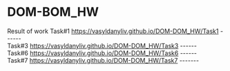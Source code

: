 # DOM-BOM_HW
Result of work 
Task#1 https://vasyldanyliv.github.io/DOM-DOM_HW/Task1 ------</br>
Task#3 https://vasyldanyliv.github.io/DOM-DOM_HW/Task3 ------</br>
Task#6 https://vasyldanyliv.github.io/DOM-DOM_HW/Task6 ------</br>
Task#7 https://vasyldanyliv.github.io/DOM-DOM_HW/Task7 -------</br>
